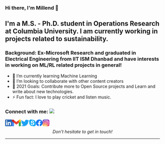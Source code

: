 ### Hi there, I'm Millend 👋
## I'm a M.S. - Ph.D. student in Operations Research at Columbia University. I am currently working in projects related to sustainability. 
### Background: Ex-Microsoft Research and graduated in Electrical Engineering from IIT ISM Dhanbad and have interests in working on ML/RL related projects in general!

- 🌱 I’m currently learning Machine Learning
- 👯 I’m looking to collaborate with other content creators
- 🥅 2021 Goals: Contribute more to Open Source projects and Learn and write about new technologies.
- ⚡ Fun fact: I love to play cricket and listen music.

### Connect with me: <img src="https://media.giphy.com/media/LnQjpWaON8nhr21vNW/giphy.gif" height="32">

[<img align="left" alt="Millend | LinkedIn" height="22px" src="./LinkedIn.png" />][linkedin]
[<img align="left" alt="Millend | Gmail" height="22px" src="./Gmail.png" />][gmail]
[<img align="left" alt="Millend | Twitter" height="22px" src="./Twitter.png" />][twitter]
[<img align="left" alt="Millend | Skype" height="22px" src="./Skype.png" />][skype]
[<img align="left" alt="Millend | Facebook" height="22px" src="./Facebook.png" />][facebook]
[<img align="left" alt="Millend | Instagram" height="22px" src="./Instagram.png" />][instagram]

<br />

<p align=center>
<em>Don't hesitate to get in touch!</em>
</p>

---
[linkedin]: https://www.linkedin.com/in/millend-roy-240897179
[gmail]: mailto:millendroy239@gmail.com
[twitter]: https://twitter.com/MillendRoy
[skype]: https://join.skype.com/invite/b877sBKCWGB2
[facebook]: https://www.facebook.com/millend.roy.3
[instagram]: https://www.instagram.com/m_i_l_l_e_n_d
<!--
**MillendRoy/MillendRoy** is a ✨ _special_ ✨ repository because its `README.md` (this file) appears on your GitHub profile.
